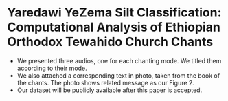 # Yaredawi YeZema Silt Classification: Computational Analysis of Ethiopian Orthodox Tewahido Church Chants
* We presented three audios, one for each chanting mode. We titled them according to their mode. 
* We also attached a corresponding text in photo, taken from the book of the chants. The photo shows related message as our Figure 2.
* Our dataset will be publicly available after this paper is accepted.